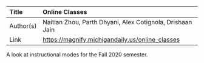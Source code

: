 | Title     | Online Classes                                                                        |
| :-------- | :------------------------------------------------------------------------------------ |
| Author(s) | Naitian Zhou, Parth Dhyani, Alex Cotignola, Drishaan Jain |
| Link      | https://magnify.michigandaily.us/online_classes                                       |

A look at instructional modes for the Fall 2020 semester.
